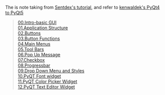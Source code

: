 The is note taking from [Sentdex's tutorial](https://www.youtube.com/watch?list=PLQVvvaa0QuDdVpDFNq4FwY9APZPGSUyR4&v=JBME1ZyHiP8), and refer to [kenwaldek's PyQt4 to PyQt5](https://github.com/kenwaldek/pythonprogramming)  

>[00.Intro-basic GUI](https://github.com/Ron-Chang/MyNotebook/tree/master/Coding/0_System_Software/Sentdex/PyQt/00.Intro-basic_GUI)  
>[01.Application Structure](https://github.com/Ron-Chang/MyNotebook/tree/master/Coding/0_System_Software/Sentdex/PyQt/01.Application_Structure)  
>[02.Buttons](https://github.com/Ron-Chang/MyNotebook/tree/master/Coding/0_System_Software/Sentdex/PyQt/02.Buttons)  
>[03.Button Functions](https://github.com/Ron-Chang/MyNotebook/tree/master/Coding/0_System_Software/Sentdex/PyQt/03.Button_Functions)  
>[04.Main Menus](https://github.com/Ron-Chang/MyNotebook/tree/master/Coding/0_System_Software/Sentdex/PyQt/04.Main_Menus)  
>[05.Tool Bars](https://github.com/Ron-Chang/MyNotebook/tree/master/Coding/0_System_Software/Sentdex/PyQt/05.Tool_Bars)  
>[06.Pop Up Message](https://github.com/Ron-Chang/MyNotebook/tree/master/Coding/0_System_Software/Sentdex/PyQt/06.Pop_up_message)  
>[07.Checkbox](https://github.com/Ron-Chang/MyNotebook/tree/master/Coding/0_System_Software/Sentdex/PyQt/07.Checkbox)  
>[08.Progressbar](https://github.com/Ron-Chang/MyNotebook/tree/master/Coding/0_System_Software/Sentdex/PyQt/08.Progress_Bars)  
>[09.Drop Down Menu and Styles](https://github.com/Ron-Chang/MyNotebook/tree/master/Coding/0_System_Software/Sentdex/PyQt/09.Drop_downs_n_Styles)  
>[10.PyQT Font widget](https://github.com/Ron-Chang/MyNotebook/tree/master/Coding/0_System_Software/Sentdex/PyQt/10.Font_Widget)  
>[11.PyQT Color Picker Widget](https://github.com/Ron-Chang/MyNotebook/tree/master/Coding/0_System_Software/Sentdex/PyQt/11.Color_Picker_Widget)  
>[12.PyQT Text Editor Widget](https://github.com/Ron-Chang/MyNotebook/tree/master/Coding/0_System_Software/Sentdex/PyQt/12.Text_Editor)  
